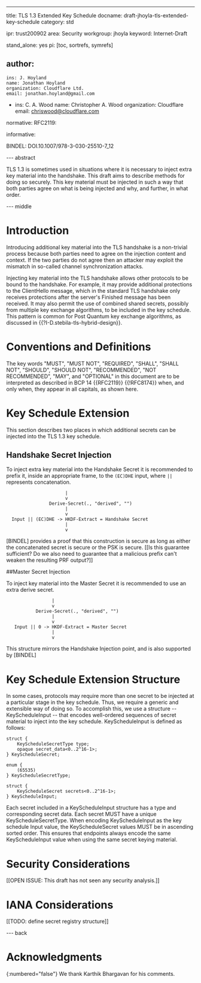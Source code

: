 ---
title: TLS 1.3 Extended Key Schedule
docname: draft-jhoyla-tls-extended-key-schedule
category: std

ipr: trust200902
area: Security
workgroup: jhoyla
keyword: Internet-Draft

stand_alone: yes
pi: [toc, sortrefs, symrefs]

author:
  -
    ins: J. Hoyland
    name: Jonathan Hoyland
    organization: Cloudflare Ltd.
    email: jonathan.hoyland@gmail.com
  -
    ins: C. A. Wood
    name: Christopher A. Wood
    organization: Cloudflare
    email: chriswood@cloudflare.com

normative:
  RFC2119:

informative:

  BINDEL: DOI.10.1007/978-3-030-25510-7_12


--- abstract

TLS 1.3 is sometimes used in situations where it is necessary to inject extra
key material into the handshake. This draft aims to describe methods for doing
so securely. This key material must be injected in such a way that both parties
agree on what is being injected and why, and further, in what order.

--- middle

# Introduction

Introducing additional key material into the TLS handshake is a non-trivial
process because both parties need to agree on the injection content and context.
If the two parties do not agree then an attacker may exploit the mismatch in
so-called channel synchronization attacks.

Injecting key material into the TLS handshake allows other protocols to be bound
to the handshake. For example, it may provide additional protections to the
ClientHello message, which in the standard TLS handshake only receives
protections after the server's Finished message has been received. It may also
permit the use of combined shared secrets, possibly from multiple key exchange
algorithms, to be included in the key schedule. This pattern is common for Post
Quantum key exchange algorithms, as discussed in
{{?I-D.stebila-tls-hybrid-design}}.

# Conventions and Definitions

The key words "MUST", "MUST NOT", "REQUIRED", "SHALL", "SHALL NOT", "SHOULD",
"SHOULD NOT", "RECOMMENDED", "NOT RECOMMENDED", "MAY", and "OPTIONAL" in this
document are to be interpreted as described in BCP 14 {{RFC2119}} {{!RFC8174}}
when, and only when, they appear in all capitals, as shown here.

# Key Schedule Extension

This section describes two places in which additional secrets can be injected into
the TLS 1.3 key schedule.

## Handshake Secret Injection

To inject extra key material into the Handshake Secret it is recommended to prefix it, inside an appropriate frame, to the `(EC)DHE` input, where `||` represents concatenation.

~~~
                      |
                      v
                Derive-Secret(., "derived", "")
                      |
                      v
  Input || (EC)DHE -> HKDF-Extract = Handshake Secret
                      |
                      v
~~~

[BINDEL] provides a proof that this construction is secure as long as either the concatenated secret is secure or the PSK is secure. [[Is this guarantee sufficient? Do we also need to guarantee that a malicious prefix can't weaken the resulting PRF output?]]

##Master Secret Injection

To inject key material into the Master Secret it is recommended to use an extra
derive secret.

~~~
                 |
                 v
           Derive-Secret(., "derived", "")
                 |
                 v
   Input || 0 -> HKDF-Extract = Master Secret
                 |
                 v
~~~

This structure mirrors the Handshake Injection point, and is also supported by [BINDEL]

# Key Schedule Extension Structure

In some cases, protocols may require more than one secret to be injected at a particular
stage in the key schedule. Thus, we require a generic and extensible way of doing so.
To accomplish this, we use a structure -- KeyScheduleInput -- that encodes well-ordered
sequences of secret material to inject into the key schedule. KeyScheduleInput is defined
as follows:

~~~
struct {
    KeyScheduleSecretType type;
    opaque secret_data<0..2^16-1>;
} KeyScheduleSecret;

enum {
    (65535)
} KeyScheduleSecretType;

struct {
    KeyScheduleSecret secrets<0..2^16-1>;
} KeyScheduleInput;
~~~

Each secret included in a KeyScheduleInput structure has a type and corresponding secret data.
Each secret MUST have a unique KeyScheduleSecretType. When encoding KeyScheduleInput as the
key schedule Input value, the KeyScheduleSecret values MUST be in ascending sorted order. This
ensures that endpoints always encode the same KeyScheduleInput value when using the same
secret keying material.

# Security Considerations

[[OPEN ISSUE: This draft has not seen any security analysis.]]

# IANA Considerations

[[TODO: define secret registry structure]]

--- back

# Acknowledgments
{:numbered="false"}
We thank Karthik Bhargavan for his comments.
